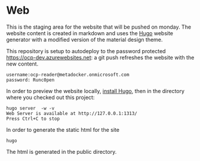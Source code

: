 # Web

This is the staging area for the website that will be pushed on monday. The website content is created in markdown and uses the [Hugo](http://gohugo.io/overview/introduction/) website generator with a modified version of the material design theme.

This repository is setup to autodeploy to the password protected https://ocp-dev.azurewebsites.net: a git push refreshes the website with the new content.
```
username:ocp-reader@metadocker.onmicrosoft.com
password: Runc0pen
```

In order to preview the website locally, [install Hugo](http://gohugo.io/overview/installing/), then in the directory where you checked out this project:
```
hugo server  -w -v
Web Server is available at http://127.0.0.1:1313/
Press Ctrl+C to stop
```

In order to generate the static html for the site
```
hugo
```
The html is generated in the public directory.
